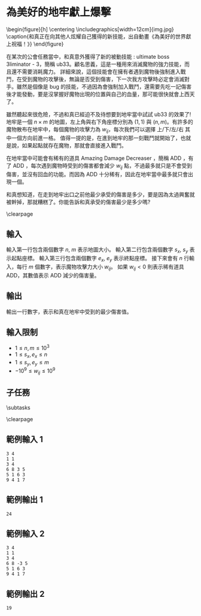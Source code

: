 # 為美好的地牢獻上爆擊

\begin{figure}[h]
\centering
\includegraphics[width=12cm]{img.jpg}
\caption{和真正在向其他人炫耀自己獲得的新技能，出自動畫《為美好的世界獻上祝福！》}
\end{figure}

在某次的公會任務當中，和真意外獲得了新的被動技能 : ultimate boss 3liminator - 3，簡稱 ub33。顧名思義，這是一種用來消滅魔物的強力技能，而且還不需要消耗魔力。
詳細來說，這個技能會在擁有者遇到魔物後強制進入戰鬥，在受到魔物的攻擊後，無論是否受到傷害，下一次我方攻擊時必定會消滅對手。雖然是個像是 bug 的技能，不過因為會強制加入戰鬥，還需要先吃一記傷害後才能發動，要是沒掌握好魔物出現的位置與自己的血量，那可能很快就會上西天了。

雖然聽起來很危險，不過和真已經迫不及待想要到地牢當中試試 ub33 的效果了!
地牢是一個 $n \times m$ 的地圖，左上角與右下角座標分別為 $(1, 1)$ 與 $(n, m)$。有許多的魔物散布在地牢中，每個魔物的攻擊力為 $w_{ij}$，每次我們可以選擇 上/下/左/右 其中一個方向前進一格。
值得一提的是，在進到地牢的那一刻戰鬥就開始了，也就是說，如果起點就存在魔物，那就會直接進入戰鬥。

在地牢當中可能會有稀有的道具 Amazing Damage Decreaser ，簡稱 ADD ，有了 ADD ，每次遇到魔物時受到的傷害都會減少 $w_{ij}$ 點，不過最多就只是不會受到傷害，並沒有回血的功能。而因為 ADD 十分稀有，因此在地牢當中最多就只會出現一個。

和真想知道，在走到地牢出口之前他最少承受的傷害是多少，要是因為太過興奮就被幹掉，那就糟糕了。你能告訴和真承受的傷害最少是多少嗎?

\clearpage

## 輸入
輸入第一行包含兩個數字 $n$, $m$ 表示地圖大小。
輸入第二行包含兩個數字 $s_x$, $s_y$ 表示起點座標。
輸入第三行包含兩個數字 $e_x$, $e_y$ 表示終點座標。
接下來會有 $n$ 行輸入，每行 $m$ 個數字，表示魔物攻擊力大小 $w_{ij}$。
如果 $w_{ij} < 0$ 則表示稀有道具 ADD，其數值表示 ADD 減少的傷害量。

## 輸出
輸出一行數字，表示和真在地牢中受到的最少傷害值。

## 輸入限制
- $1 \le n,m \le 10^3$
- $1 \le s_x, e_x \le n$
- $1 \le s_y, e_y \le m$
- $-10^9 \le w_{ij} \le 10^9$

## 子任務

\subtasks

\clearpage

## 範例輸入 1
```
3 4
1 1
3 4
6 8 3 5
5 1 6 3
9 4 1 7
```

## 範例輸出 1
```
24
```

## 範例輸入 2
```
3 4
1 1
3 4
6 8 -3 5
5 1 6 3
9 4 1 7
```

## 範例輸出 2
```
19
```
